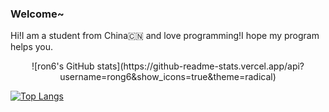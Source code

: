 ### Welcome~

Hi!I am a student from China🇨🇳 and love programming!I hope my program helps you.

<p align="center">
![ron6's GitHub stats](https://github-readme-stats.vercel.app/api?username=rong6&show_icons=true&theme=radical)

[![Top Langs](https://github-readme-stats.vercel.app/api/top-langs/?username=rong6&layout=compact&show_icons=true&theme=radical)](https://github.com/anuraghazra/github-readme-stats)
</p>